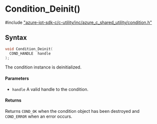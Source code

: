 # Condition_Deinit()

\#include ["azure-iot-sdk-c/c-utility/inc/azure_c_shared_utility/condition.h"](../iot-c-ref-condition-h.md)  

## Syntax

```C
void Condition_Deinit(
  COND_HANDLE  handle
);

```

The condition instance is deinitialized.

#### Parameters
* `handle` A valid handle to the condition.

#### Returns
Returns `COND_OK` when the condition object has been destroyed and `COND_ERROR` when an error occurs.

